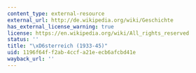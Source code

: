 ```yaml
---
content_type: external-resource
external_url: http://de.wikipedia.org/wiki/Geschichte
has_external_license_warning: true
license: https://en.wikipedia.org/wiki/All_rights_reserved
status: ''
title: "\xD6sterreich (1933-45)"
uid: 1196f64f-f2ab-4ccf-a21e-ecb6afcbd41e
wayback_url: ''
---
```

